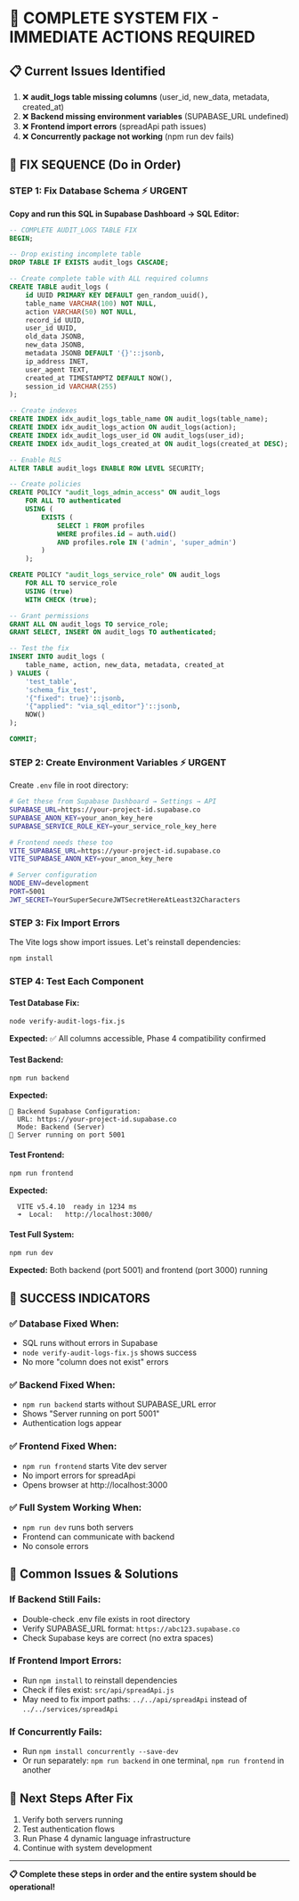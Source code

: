 # 🚀 COMPLETE SYSTEM FIX - IMMEDIATE ACTIONS REQUIRED

## 📋 Current Issues Identified
1. ❌ **audit_logs table missing columns** (user_id, new_data, metadata, created_at)
2. ❌ **Backend missing environment variables** (SUPABASE_URL undefined)
3. ❌ **Frontend import errors** (spreadApi path issues)
4. ❌ **Concurrently package not working** (npm run dev fails)

## 🔧 FIX SEQUENCE (Do in Order)

### **STEP 1: Fix Database Schema** ⚡ URGENT
**Copy and run this SQL in Supabase Dashboard → SQL Editor:**

```sql
-- COMPLETE AUDIT_LOGS TABLE FIX
BEGIN;

-- Drop existing incomplete table
DROP TABLE IF EXISTS audit_logs CASCADE;

-- Create complete table with ALL required columns
CREATE TABLE audit_logs (
    id UUID PRIMARY KEY DEFAULT gen_random_uuid(),
    table_name VARCHAR(100) NOT NULL,
    action VARCHAR(50) NOT NULL,
    record_id UUID,
    user_id UUID,
    old_data JSONB,
    new_data JSONB,
    metadata JSONB DEFAULT '{}'::jsonb,
    ip_address INET,
    user_agent TEXT,
    created_at TIMESTAMPTZ DEFAULT NOW(),
    session_id VARCHAR(255)
);

-- Create indexes
CREATE INDEX idx_audit_logs_table_name ON audit_logs(table_name);
CREATE INDEX idx_audit_logs_action ON audit_logs(action);
CREATE INDEX idx_audit_logs_user_id ON audit_logs(user_id);
CREATE INDEX idx_audit_logs_created_at ON audit_logs(created_at DESC);

-- Enable RLS
ALTER TABLE audit_logs ENABLE ROW LEVEL SECURITY;

-- Create policies
CREATE POLICY "audit_logs_admin_access" ON audit_logs
    FOR ALL TO authenticated
    USING (
        EXISTS (
            SELECT 1 FROM profiles 
            WHERE profiles.id = auth.uid() 
            AND profiles.role IN ('admin', 'super_admin')
        )
    );

CREATE POLICY "audit_logs_service_role" ON audit_logs
    FOR ALL TO service_role
    USING (true)
    WITH CHECK (true);

-- Grant permissions
GRANT ALL ON audit_logs TO service_role;
GRANT SELECT, INSERT ON audit_logs TO authenticated;

-- Test the fix
INSERT INTO audit_logs (
    table_name, action, new_data, metadata, created_at
) VALUES (
    'test_table', 
    'schema_fix_test',
    '{"fixed": true}'::jsonb,
    '{"applied": "via_sql_editor"}'::jsonb,
    NOW()
);

COMMIT;
```

### **STEP 2: Create Environment Variables** ⚡ URGENT
Create `.env` file in root directory:

```bash
# Get these from Supabase Dashboard → Settings → API
SUPABASE_URL=https://your-project-id.supabase.co
SUPABASE_ANON_KEY=your_anon_key_here
SUPABASE_SERVICE_ROLE_KEY=your_service_role_key_here

# Frontend needs these too
VITE_SUPABASE_URL=https://your-project-id.supabase.co
VITE_SUPABASE_ANON_KEY=your_anon_key_here

# Server configuration
NODE_ENV=development
PORT=5001
JWT_SECRET=YourSuperSecureJWTSecretHereAtLeast32Characters
```

### **STEP 3: Fix Import Errors** 
The Vite logs show import issues. Let's reinstall dependencies:

```bash
npm install
```

### **STEP 4: Test Each Component**

#### Test Database Fix:
```bash
node verify-audit-logs-fix.js
```
**Expected:** ✅ All columns accessible, Phase 4 compatibility confirmed

#### Test Backend:
```bash
npm run backend
```
**Expected:** 
```
🔧 Backend Supabase Configuration:
  URL: https://your-project-id.supabase.co
  Mode: Backend (Server)
🚀 Server running on port 5001
```

#### Test Frontend:
```bash
npm run frontend
```
**Expected:** 
```
  VITE v5.4.10  ready in 1234 ms
  ➜  Local:   http://localhost:3000/
```

#### Test Full System:
```bash
npm run dev
```
**Expected:** Both backend (port 5001) and frontend (port 3000) running

## 🎯 SUCCESS INDICATORS

### ✅ Database Fixed When:
- SQL runs without errors in Supabase
- `node verify-audit-logs-fix.js` shows success
- No more "column does not exist" errors

### ✅ Backend Fixed When:
- `npm run backend` starts without SUPABASE_URL error
- Shows "Server running on port 5001"
- Authentication logs appear

### ✅ Frontend Fixed When:
- `npm run frontend` starts Vite dev server
- No import errors for spreadApi
- Opens browser at http://localhost:3000

### ✅ Full System Working When:
- `npm run dev` runs both servers
- Frontend can communicate with backend
- No console errors

## 🚨 Common Issues & Solutions

### If Backend Still Fails:
- Double-check .env file exists in root directory
- Verify SUPABASE_URL format: `https://abc123.supabase.co`
- Check Supabase keys are correct (no extra spaces)

### If Frontend Import Errors:
- Run `npm install` to reinstall dependencies
- Check if files exist: `src/api/spreadApi.js`
- May need to fix import paths: `../../api/spreadApi` instead of `../../services/spreadApi`

### If Concurrently Fails:
- Run `npm install concurrently --save-dev`
- Or run separately: `npm run backend` in one terminal, `npm run frontend` in another

## 🎉 Next Steps After Fix
1. Verify both servers running
2. Test authentication flows
3. Run Phase 4 dynamic language infrastructure
4. Continue with system development

---
**📋 Complete these steps in order and the entire system should be operational!** 
